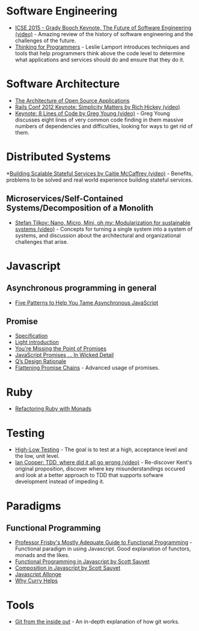 Software Engineering
=====================
* [ICSE 2015 - Grady Booch Keynote, The Future of Software Engineering (video)](https://www.youtube.com/watch?v=h1TGJJ-F-fE) - Amazing review of the history of software engineering and the challenges of the future.
* [Thinking for Programmers](https://channel9.msdn.com/Events/Build/2014/3-642) - Leslie Lamport introduces techniques and tools that help programmers think above the code level to determine what applications and services should do and ensure that they do it.

Software Architecture
=====================

* [The Architecture of Open Source Applications](http://aosabook.org/en/index.html)
* [Rails Conf 2012 Keynote: Simplicity Matters by Rich Hickey (video)](https://www.youtube.com/watch?v=rI8tNMsozo0)
* [Keynote: 8 Lines of Code by Greg Young (video)](http://www.infoq.com/presentations/8-lines-code-refactoring) - Greg Young discusses eight lines of very common code finding in them massive numbers of dependencies and difficulties, looking for ways to get rid of them.

Distributed Systems
===================
*[Building Scalable Stateful Services by Caitie McCaffrey (video)](https://www.youtube.com/watch?v=H0i_bXKwujQ) - Benefits, problems to be solved and real world experience building stateful services.

Microservices/Self-Contained Systems/Decomposition of a Monolith
---------------------------

* [Stefan Tilkov: Nano, Micro, Mini, oh my: Modularization for sustainable systems (video)](https://www.youtube.com/watch?v=HYiLzji7MuY) -  Concepts for turning a single system into a system of systems, and discussion about the architectural and organizational challenges that arise.

Javascript
==========

Asynchronous programming in general
-----------------------------------

* [Five Patterns to Help You Tame Asynchronous JavaScript](http://tech.pro/blog/1402/five-patterns-to-help-you-tame-asynchronous-javascript)

Promise
-------

* [Specification](https://promisesaplus.com/)
* [Light introduction](https://www.promisejs.org/)
* [You're Missing the Point of Promises](https://blog.domenic.me/youre-missing-the-point-of-promises/)
* [JavaScript Promises ... In Wicked Detail](http://www.mattgreer.org/articles/promises-in-wicked-detail/)
* [Q’s Design Rationale](https://github.com/kriskowal/q/blob/v1/design/README.js)
* [Flattening Promise Chains](http://solutionoptimist.com/2013/12/27/javascript-promise-chains-2/) - Advanced usage of promises.

Ruby
====

* [Refactoring Ruby with Monads](http://codon.com/refactoring-ruby-with-monads)

Testing
=======

* [High-Low Testing](http://mikepackdev.com/blog_posts/39-high-low-testing) - The goal is to test at a high, acceptance level and the low, unit level.
* [Ian Cooper: TDD, where did it all go wrong (video)](https://vimeo.com/68375232) - Re-discover Kent's original proposition, discover where key misunderstandings occured and look at a better approach to TDD that supports sofware development instead of impeding it.

Paradigms
=========

Functional Programming
----------------------

* [Professor Frisby's Mostly Adequate Guide to Functional Programming](https://drboolean.gitbooks.io/mostly-adequate-guide/content/ch10.html) - Functional paradigm in using Javascript. Good explanation of functors, monads and the likes.
* [Functional Programming in Javascript by Scott Sauyet](http://scott.sauyet.com/Javascript/Talk/2014/01/FuncProgTalk/#slide-0)
* [Composition in Javascript by Scott Sauyet](http://scott.sauyet.com/Javascript/Talk/Compose/2013-05-22/#slide-0)
* [Javascript Allonge](https://leanpub.com/javascript-allonge/read)
* [Why Curry Helps](https://web.archive.org/web/20140714014530/http://hughfdjackson.com/javascript/why-curry-helps)

Tools
=====

* [Git from the inside out](https://codewords.recurse.com/issues/two/git-from-the-inside-out) - An in-depth explanation of how git works.
